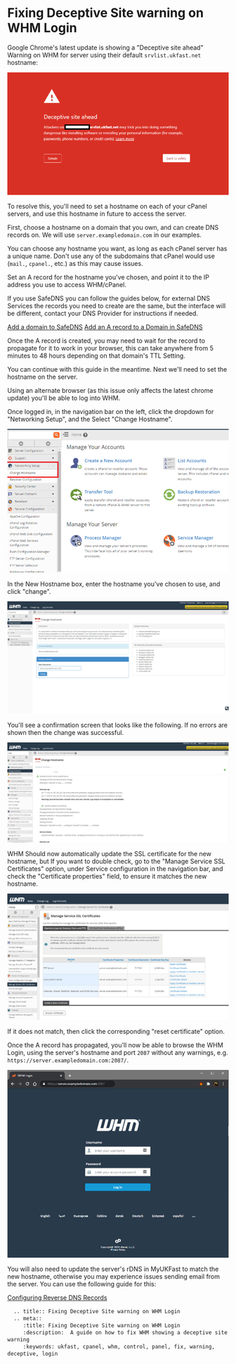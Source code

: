 # Fixing Deceptive Site warning on WHM Login

Google Chrome's latest update is showing a "Deceptive site ahead" Warning on WHM for server using their default `srvlist.ukfast.net` hostname:

![WHM Deceptive site warning](files/whm_deceptive_site_error.png)

To resolve this, you'll need to set a hostname on each of your cPanel servers, and use this hostname in future to access the server.

First, choose a hostname on a domain that you own, and can create DNS records on. We will use `server.exampledomain.com` in our examples.

You can choose any hostname you want, as long as each cPanel server has a unique name. Don't use any of the subdomains that cPanel would use (`mail.`, `cpanel.`, etc.) as this may cause issues.


Set an A record for the hostname you've chosen, and point it to the IP address you use to access WHM/cPanel.

If you use SafeDNS you can follow the guides below, for external DNS Services the records you need to create are the same, but the interface will be different, contact your DNS Provider for instructions if needed.

[Add a domain to SafeDNS](/domains/safedns/addnewdomain)
[Add an A record to a Domain in SafeDNS](/domains/safedns/addarecord)

Once the A record is created, you may need to wait for the record to propagate for it to work in your browser, this can take anywhere from 5 minutes to 48 hours depending on that domain's TTL Setting.

You can continue with this guide in the meantime. Next we'll need to set the hostname on the server.

Using an alternate browser (as this issue only affects the latest chrome update) you'll be able to log into WHM.

Once logged in, in the navigation bar on the left, click the dropdown for "Networking Setup", and the Select "Change Hostname".

![WHM Change Hostname Option](files/whm-change-hostname-1.PNG)

In the New Hostname box, enter the hostname you've chosen to use, and click "change".

![WHM Change Hostname Page](files/whm-change-hostname-2.PNG)

You'll see a confirmation screen that looks like the following. If no errors are shown then the change was successful.

![WHM Change Hostname Confirmation](files/whm-change-hostname-3.PNG)

WHM Should now automatically update the SSL certificate for the new hostname, but If you want to double check, go to the "Manage Service SSL Certificates" option, under Service configuration in the navigation bar, and check the "Certificate properties" field, to ensure it matches the new hostname.

![WHM Service SSL Certs ](files/whm-service-ssl-certs.PNG)

If it does not match, then click the corresponding "reset certificate" option.

Once the A record has propagated, you'll now be able to browse the WHM Login, using the server's hostname and port `2087` without any warnings, e.g. `https://server.exampledomain.com:2087/`.

![WHM Successful SSL ](files/whm_successful_ssl.PNG)

You will also need to update the server's rDNS in MyUKFast to match the new hostname, otherwise you may experience issues sending email from the server. You can use the following guide for this:

[Configuring Reverse DNS Records](/domains/rdns)


```eval_rst
  .. title:: Fixing Deceptive Site warning on WHM Login
  .. meta::
     :title: Fixing Deceptive Site warning on WHM Login
     :description:  A guide on how to fix WHM showing a deceptive site warning
     :keywords: ukfast, cpanel, whm, control, panel, fix, warning, deceptive, login
```
